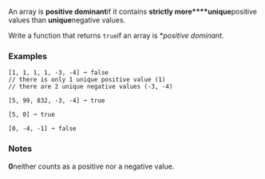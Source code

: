 An array is **positive dominant**if it contains **strictly more****unique**positive values than **unique**negative values.

Write a function that returns `true`if an array is **positive dominant*.


### Examples ###
    [1, 1, 1, 1, -3, -4] ➞ false
    // there is only 1 unique positive value (1)
    // there are 2 unique negative values (-3, -4)

    [5, 99, 832, -3, -4] ➞ true

    [5, 0] ➞ true

    [0, -4, -1] ➞ false


### Notes ###
**0**neither counts as a positive nor a negative value.